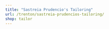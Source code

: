 ```yaml
---
title: "Sastreia Prudencio's Tailoring"
url: /trenton/sastreia-prudencios-tailoring/
shop: tailor
---
```

